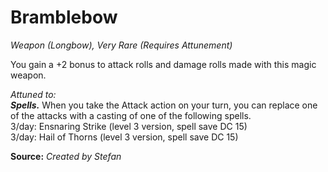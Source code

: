 # Bramblebow
*Weapon (Longbow), Very Rare (Requires Attunement)*

You gain a +2 bonus to attack rolls and damage rolls made with this magic weapon.  

*Attuned to:*  
***Spells.*** When you take the Attack action on your turn, you can replace one of the attacks with a casting of one of the following spells.  
3/day: Ensnaring Strike (level 3 version, spell save DC 15)  
3/day: Hail of Thorns (level 3 version, spell save DC 15)  



**Source:** *Created by Stefan*
